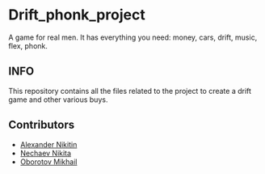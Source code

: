 # Drift_phonk_project #

 A game for real men. It has everything you need: money, cars, drift, music, flex, phonk.


## INFO ##  
This repository contains all the files related to the project to create a drift game and other various buys.

## Contributors ##
+  [Alexander Nikitin](https://github.com/FleshMiX)
+  [Nechaev Nikita](https://github.com/Nikytka)
+  [Oborotov Mikhail](https://github.com/OborotovMikhail)

